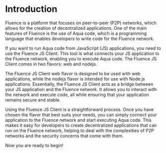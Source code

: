 # Introduction

Fluence is a platform that focuses on peer-to-peer (P2P) networks, which allows for the creation of decentralized applications. One of the main features of Fluence is the use of Aqua code, which is a programming language that enables developers to write code for the Fluence network.

If you want to run Aqua code from JavaScript (JS) applications, you need to use the Fluence JS Client. This tool is what connects your JS application to the Fluence network, enabling you to execute Aqua code. The Fluence JS Client comes in two flavors: web and nodejs.

The Fluence JS Client web flavor is designed to be used with web applications, while the nodejs flavor is intended for use with Node.js applications. Essentially, the Fluence JS Client acts as a bridge between your JS application and the Fluence network. It allows you to interact with the network and execute code, all while ensuring that your application remains secure and stable.

Using the Fluence JS Client is a straightforward process. Once you have chosen the flavor that best suits your needs, you can simply connect your application to the Fluence network and start executing Aqua code. This makes it easy for developers to create decentralized applications that can run on the Fluence network, helping to deal with the complexities of P2P networks and the security concerns that come with them.

Now you are ready to begin!

